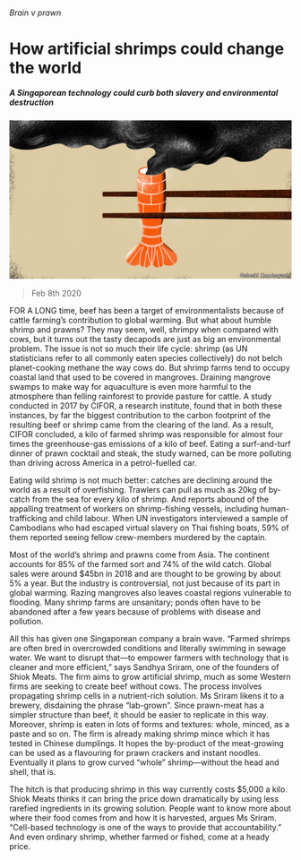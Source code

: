 ###### Brain v prawn

# How artificial shrimps could change the world 

##### A Singaporean technology could curb both slavery and environmental destruction 

![image](images/20200208_ASD002_0.jpg) 

> Feb 8th 2020 

FOR A LONG time, beef has been a target of environmentalists because of cattle farming’s contribution to global warming. But what about humble shrimp and prawns? They may seem, well, shrimpy when compared with cows, but it turns out the tasty decapods are just as big an environmental problem. The issue is not so much their life cycle: shrimp (as UN statisticians refer to all commonly eaten species collectively) do not belch planet-cooking methane the way cows do. But shrimp farms tend to occupy coastal land that used to be covered in mangroves. Draining mangrove swamps to make way for aquaculture is even more harmful to the atmosphere than felling rainforest to provide pasture for cattle. A study conducted in 2017 by CIFOR, a research institute, found that in both these instances, by far the biggest contribution to the carbon footprint of the resulting beef or shrimp came from the clearing of the land. As a result, CIFOR concluded, a kilo of farmed shrimp was responsible for almost four times the greenhouse-gas emissions of a kilo of beef. Eating a surf-and-turf dinner of prawn cocktail and steak, the study warned, can be more polluting than driving across America in a petrol-fuelled car.

Eating wild shrimp is not much better: catches are declining around the world as a result of overfishing. Trawlers can pull as much as 20kg of by-catch from the sea for every kilo of shrimp. And reports abound of the appalling treatment of workers on shrimp-fishing vessels, including human-trafficking and child labour. When UN investigators interviewed a sample of Cambodians who had escaped virtual slavery on Thai fishing boats, 59% of them reported seeing fellow crew-members murdered by the captain.


Most of the world’s shrimp and prawns come from Asia. The continent accounts for 85% of the farmed sort and 74% of the wild catch. Global sales were around $45bn in 2018 and are thought to be growing by about 5% a year. But the industry is controversial, not just because of its part in global warming. Razing mangroves also leaves coastal regions vulnerable to flooding. Many shrimp farms are unsanitary; ponds often have to be abandoned after a few years because of problems with disease and pollution.

All this has given one Singaporean company a brain wave. “Farmed shrimps are often bred in overcrowded conditions and literally swimming in sewage water. We want to disrupt that—to empower farmers with technology that is cleaner and more efficient,” says Sandhya Sriram, one of the founders of Shiok Meats. The firm aims to grow artificial shrimp, much as some Western firms are seeking to create beef without cows. The process involves propagating shrimp cells in a nutrient-rich solution. Ms Sriram likens it to a brewery, disdaining the phrase “lab-grown”. Since prawn-meat has a simpler structure than beef, it should be easier to replicate in this way. Moreover, shrimp is eaten in lots of forms and textures: whole, minced, as a paste and so on. The firm is already making shrimp mince which it has tested in Chinese dumplings. It hopes the by-product of the meat-growing can be used as a flavouring for prawn crackers and instant noodles. Eventually it plans to grow curved “whole” shrimp—without the head and shell, that is.

The hitch is that producing shrimp in this way currently costs $5,000 a kilo. Shiok Meats thinks it can bring the price down dramatically by using less rarefied ingredients in its growing solution. People want to know more about where their food comes from and how it is harvested, argues Ms Sriram. “Cell-based technology is one of the ways to provide that accountability.” And even ordinary shrimp, whether farmed or fished, come at a heady price.

